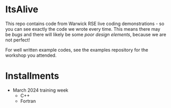 # ItsAlive
This repo contains code from Warwick RSE live coding demonstrations - so you can see exactly the code we wrote every time. This means there may be *bugs* and there will likely be some *poor design elements*, because we are not perfect!

For well written example codes, see the examples repository for the workshop you attended.

# Installments

* March 2024 training week
  * C++
  * Fortran
 
